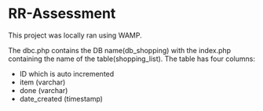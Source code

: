 # RR-Assessment

This project was locally ran using WAMP.

The dbc.php contains the DB name(db_shopping) with the index.php containing the name of the table(shopping_list).
The table has four columns:
- ID which is auto incremented
- item (varchar)
- done (varchar)
- date_created (timestamp)

